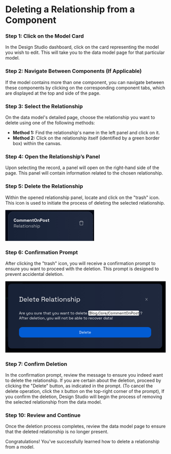 # Deleting a Relationship from a Component

### **Step 1: Click on the Model Card**

In the Design Studio dashboard, click on the card representing the model you wish to edit. This will take you to the data model page for that particular model.

### **Step 2: Navigate Between Components (If Applicable)**

If the model contains more than one component, you can navigate between these components by clicking on the corresponding component tabs, which are displayed at the top and side of the page.

### **Step 3: Select the Relationship**

On the data model's detailed page, choose the relationship you want to delete using one of the following methods:

- **Method 1:** Find the relationship's name in the left panel and click on it.
- **Method 2:** Click on the relationship itself (identified by a green border box) within the canvas.

### **Step 4: Open the Relationship’s Panel**

Upon selecting the record, a panel will open on the right-hand side of the page. This panel will contain information related to the chosen relationship.

### **Step 5: Delete the Relationship**

Within the opened relationship panel, locate and click on the "trash" icon. This icon is used to initiate the process of deleting the selected relationship.

![](img/delete-relationship-1.png)

### **Step 6: Confirmation Prompt**

After clicking the "trash" icon, you will receive a confirmation prompt to ensure you want to proceed with the deletion. This prompt is designed to prevent accidental deletion.

![](img/delete-relationship-2.png)

### **Step 7: Confirm Deletion**

In the confirmation prompt, review the message to ensure you indeed want to delete the relationship. If you are certain about the deletion, proceed by clicking the "Delete" button, as indicated in the prompt. (To cancel the delete operation, click the `X` button on the top-right corner of the prompt), If you confirm the deletion, Design Studio will begin the process of removing the selected relationship from the data model.

### **Step 10: Review and Continue**

Once the deletion process completes, review the data model page to ensure that the deleted relationship is no longer present.

Congratulations! You've successfully learned how to delete a relationship from a model.
